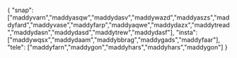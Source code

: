 {
  "snap":  ["maddyvarn","maddyasqw","maddydasv","maddywazd","maddyaszs","maddyfard","maddyvase","maddyfarp","maddyaqwe","maddydazx","maddytread","maddydasn","maddydasd","maddytrew","maddydasf"],
  "insta": ["maddywqsx","maddydaam","maddybbrag","maddygads","maddyfaar"],
  "tele":  ["maddyfarn","maddygon","maddyhars","maddyhars","maddygon"]
}
